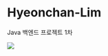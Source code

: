 # Hyeonchan-Lim

Java 백엔드 프로젝트 1차

<img src="https://img.shields.io/badge/intellijidea-#000000?style=flat-square&logo=intellijidea&logoColor=white">
